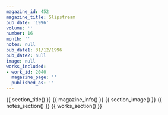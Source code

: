 ```yaml
---
magazine_id: 452
magazine_title: Slipstream
pub_date: '1996'
volume: ''
number: 16
month: ''
notes: null
pub_date1: 31/12/1996
pub_date2: null
image: null
works_included:
- work_id: 2040
  magazine_page: ''
  published_as: ''
---
```


{{ section_title() }}
{{ magazine_info() }}
{{ section_image() }}
{{ notes_section() }}
{{ works_section() }}
